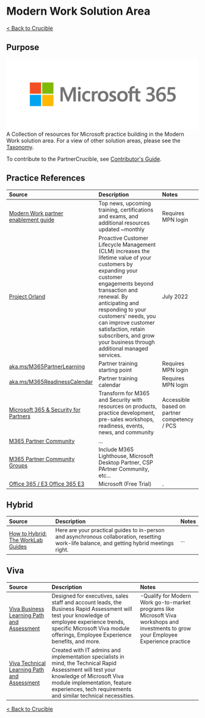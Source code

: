 # Modern Work Solution Area

[< Back to Crucible](./)
## Purpose

![Microsoft 365](./Library/Microsoft365_logo_horiz_c-gray_rgb.png)
<br>
A Collection of resources for Microsoft practice building in the Modern Work solution area. For a view of other solution areas, please see the [Taxonomy](Taxonomy.md). 

To contribute to the PartnerCrucible, see [Contributor's Guide](ContributorsGuide).

## Practice References

Source | Description | Notes
:----- | :-----  | :-----
[Modern Work partner enablement guide](https://assetsprod.microsoft.com/mpn/en-us/modern-work-partner-enablement.pdf)| Top news, upcoming training, certifications and exams, and additional resources updated ~monthly | Requires MPN login
[Project Orland](https://techcommunity.microsoft.com/t5/small-and-medium-business-blog/project-orland-for-microsoft-365-heads-for-public-preview/ba-p/3571517) | Proactive Customer Lifecycle Management (CLM) increases the lifetime value of your customers by expanding your customer engagements beyond transaction and renewal. By anticipating and responding to your customers' needs, you can improve customer satisfaction, retain subscribers, and grow your business through additional managed services. | July 2022
[aka.ms/M365PartnerLearning](https://readiness.transform.microsoft.com/)| Partner training starting point| Requires MPN login
[aka.ms/M365ReadinessCalendar](https://cloudpartners.transform.microsoft.com/readiness/calendar) | Partner training calendar | Requires MPN login
[Microsoft 365 & Security for Partners](https://cloudpartners.transform.microsoft.com)|Transform for M365 and Security with resources on products, practice development, pre-sales workshops, readiness, events, news, and community | Accessible based on partner competency / PCS
[M365 Partner Community](https://www.yammer.com/office365partners/#/home)|...|
[M365 Partner Community Groups](https://www.yammer.com/office365partners/#/groups/suggested) | Include M365 Lighthouse, Microsoft Desktop Partner, CSP PArtner Community, etc...
[Office 365 / E3 Office 365 E3](https://go.microsoft.com/fwlink/p/?LinkID=403802&clcid=0x1009&culture=en-ca&country=CA)| Microsoft (Free Trial) | .


## Hybrid

Source | Description | Notes
:----- | :-----  | :-----
[How to Hybrid: The WorkLab Guides](https://www.microsoft.com/en-us/worklab/hybrid-work-guides)| Here are your practical guides to in-person and asynchronous collaboration, resetting work-life balance, and getting hybrid meetings right.|...

## Viva

Source | Description | Notes
:----- | :-----  | :-----
[Viva Business Learning Path and Assessment](https://partner.microsoft.com/en-US/training/assets/collection/microsoft-viva-employee-experience-business-learning-path#/)| Designed for executives, sales staff and account leads, the Business Rapid Assessment will test your knowledge of employee experience trends, specific Microsoft Viva module offerings, Employee Experience benefits, and more. | -Qualify for Modern Work go-to-market programs like Microsoft Viva workshops and investments to grow your Employee Experience practice
[Viva Technical Learning Path and Assessment](https://partner.microsoft.com/en-US/training/assets/collection/microsoft-viva-employee-experience-technical-learning-path#/)| Created with IT admins and implementation specialists in mind, the Technical Rapid Assessment will test your knowledge of Microsoft Viva module implementation, feature experiences, tech requirements and similar technical necessities.


[< Back to Crucible](./)